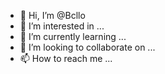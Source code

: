 - 👋 Hi, I’m @Bcllo
- 👀 I’m interested in ...
- 🌱 I’m currently learning ...
- 💞️ I’m looking to collaborate on ...
- 📫 How to reach me ...

<!---
Bcllo/Bcllo is a ✨ special ✨ repository because its `README.md` (this file) appears on your GitHub profile.
You can click the Preview link to take a look at your changes.
--->
